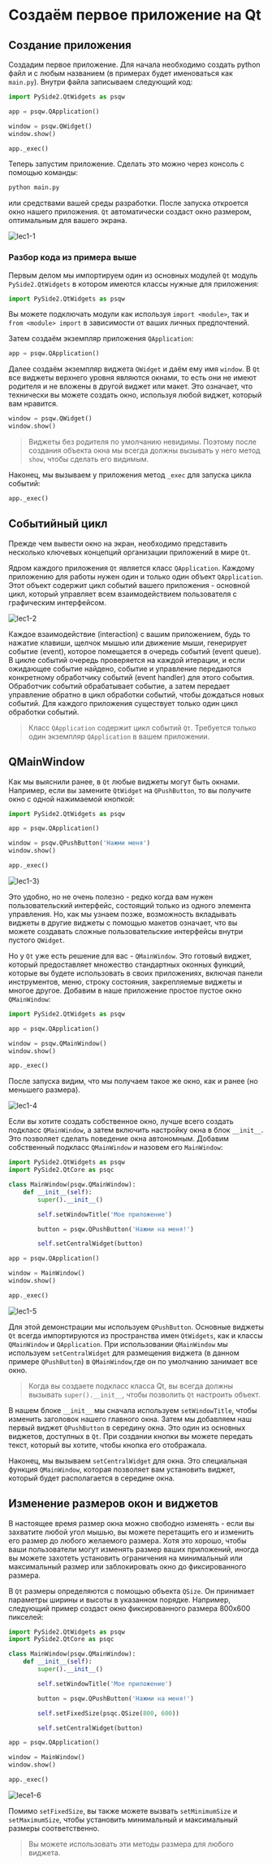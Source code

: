 # Создаём первое приложение на Qt

## Создание приложения

Создадим первое приложение. Для начала необходимо создать python файл и с любым названием (в примерах будет именоваться как ```main.py```). Внутри файла записываем следующий код:
```python
import PySide2.QtWidgets as psqw

app = psqw.QApplication()

window = psqw.QWidget()
window.show()

app._exec()
```

Теперь запустим приложение. Сделать это можно через консоль с помощью команды:
```python
python main.py
```
или средствами вашей среды разработки. После запуска откроется окно нашего приложения. ```Qt``` автоматически создаст окно размером, оптимальным для вашего экрана.

![lec1-1](lec1-1.png)

### Разбор кода из примера выше

Первым делом мы импортируем один из основных модулей ```Qt``` модуль `PySide2.QtWidgets` в котором имеются классы нужные для приложения:

```python
import PySide2.QtWidgets as psqw
```

Вы можете подключать модули как используя ```import <module>```, так и ```from <module> import``` в зависимости от ваших личных предпочтений.

Затем создаём экземпляр приложения ```QApplication```:

```python
app = psqw.QApplication()
```

Далее создаём экземпляр виджета ```QWidget``` и даём ему имя ```window```. В ```Qt``` все виджеты верхнего уровня являются окнами, то есть они не имеют родителя и не вложены в другой виджет или макет. Это означает, что технически вы можете создать окно, используя любой виджет, который вам нравится.

```python
window = psqw.QWidget()
window.show()
```

> Виджеты без родителя по умолчанию невидимы. Поэтому после создания объекта окна мы всегда должны вызывать у него метод ```show```, чтобы сделать его видимым.

Наконец, мы вызываем у приложения метод ```_exec``` для запуска цикла событий:

```python
app._exec()
```

## Событийный цикл

Прежде чем вывести окно на экран, необходимо представить несколько ключевых концепций организации приложений в мире ```Qt```.

Ядром каждого приложения ```Qt``` является класс ```QApplication```. Каждому приложению для работы нужен один и только один объект ```QApplication```. Этот объект содержит цикл событий вашего приложения - основной цикл, который управляет всем взаимодействием пользователя с графическим интерфейсом.

![lec1-2](lec1-2.png)

Каждое взаимодействие (interaction) с вашим приложением, будь то нажатие клавиши, щелчок мышью или движение мыши, генерирует событие (event), которое помещается в очередь событий (event queue). В цикле событий очередь проверяется на каждой итерации, и если ожидающее событие найдено, событие и управление передаются конкретному обработчику событий (event handler) для этого события. Обработчик событий обрабатывает событие, а затем передает управление обратно в цикл обработки событий, чтобы дождаться новых событий. Для каждого приложения существует только один цикл обработки событий.

> Класс ```QApplication``` содержит цикл событий ```Qt```. Требуется только один экземпляр ```QApplication``` в вашем приложении.

## QMainWindow

Как мы выяснили ранее, в ```Qt``` любые виджеты могут быть окнами. Например, если вы замените ```QtWidget``` на ```QPushButton```, то вы получите окно с одной нажимаемой кнопкой:

```python
import PySide2.QtWidgets as psqw

app = psqw.QApplication()

window = psqw.QPushButton('Нажми меня')
window.show()

app._exec()
```

![lec1-3](lec1-3.png))

Это удобно, но не очень полезно - редко когда вам нужен пользовательский интерфейс, состоящий только из одного элемента управления. Но, как мы узнаем позже, возможность вкладывать виджеты в другие виджеты с помощью макетов означает, что вы можете создавать сложные пользовательские интерфейсы внутри пустого ```QWidget```.

Но у ```Qt``` уже есть решение для вас - ```QMainWindow```. Это готовый виджет, который предоставляет множество стандартных оконных функций, которые вы будете использовать в своих приложениях, включая панели инструментов, меню, строку состояния, закрепляемые виджеты и многое другое. Добавим в наше приложение простое пустое окно ```QMainWindow```:

```python
import PySide2.QtWidgets as psqw

app = psqw.QApplication()

window = psqw.QMainWindow()
window.show()

app._exec()
```

После запуска видим, что мы получаем такое же окно, как и ранее (но меньшего размера).

![lec1-4](lec1-4.png)

Если вы хотите создать собственное окно, лучше всего создать подкласс ```QMainWindow```, а затем включить настройку окна в блок ```__init__```. Это позволяет сделать поведение окна автономным. Добавим собственный подкласс ```QMainWindow``` и назовем его ```MainWindow```:

```python
import PySide2.QtWidgets as psqw
import PySide2.QtCore as psqc

class MainWindow(psqw.QMainWindow):
    def __init__(self):
        super().__init__()

        self.setWindowTitle('Мое приложение')

        button = psqw.QPushButton('Нажми на меня!')

        self.setCentralWidget(button)

app = psqw.QApplication()

window = MainWindow()
window.show()

app._exec()
```

![lec1-5](lec1-5.png)

Для этой демонстрации мы используем ```QPushButton```. Основные виджеты ```Qt``` всегда импортируются из пространства имен ```QtWidgets```, как и классы ```QMainWindow``` и ```QApplication```. При использовании ```QMainWindow``` мы используем ```setCentralWidget``` для размещения виджета (в данном примере ```QPushButton```) в ```QMainWindow```,где он по умолчанию занимает все окно.

> Когда вы создаете подкласс класса Qt, вы всегда должны вызывать ```super().__init__```, чтобы позволить ```Qt``` настроить объект.


В нашем блоке ```__init__``` мы сначала используем ```setWindowTitle```, чтобы изменить заголовок нашего главного окна. Затем мы добавляем наш первый виджет ```QPushButton``` в середину окна. Это один из основных виджетов, доступных в ```Qt```. При создании кнопки вы можете передать текст, который вы хотите, чтобы кнопка его отображала.

Наконец, мы вызываем ```setCentralWidget``` для окна. Это специальная функция ```QMainWindow```, которая позволяет вам установить виджет, который будет располагается в середине окна.

## Изменение размеров окон и виджетов

В настоящее время размер окна можно свободно изменять - если вы захватите любой угол мышью, вы можете перетащить его и изменить его размер до любого желаемого размера. Хотя это хорошо, чтобы ваши пользователи могут изменять размер ваших приложений, иногда вы можете захотеть установить ограничения на минимальный или максимальный размер или заблокировать окно до фиксированного размера.

В ```Qt``` размеры определяются с помощью объекта ```QSize```. Он принимает параметры ширины и высоты в указанном порядке. Например, следующий пример создаст окно фиксированного размера 800x600 пикселей:

```python
import PySide2.QtWidgets as psqw
import PySide2.QtCore as psqc

class MainWindow(psqw.QMainWindow):
    def __init__(self):
        super().__init__()

        self.setWindowTitle('Мое приложение')

        button = psqw.QPushButton('Нажми на меня!')

        self.setFixedSize(psqc.QSize(800, 600))

        self.setCentralWidget(button)

app = psqw.QApplication()

window = MainWindow()
window.show()

app._exec()
```

![lece1-6](lec1-6.png)

Помимо ```setFixedSize```, вы также можете вызвать ```setMinimumSize``` и ```setMaximumSize```, чтобы установить минимальный и максимальный размеры соответственно.

> Вы можете использовать эти методы размера для любого виджета.
